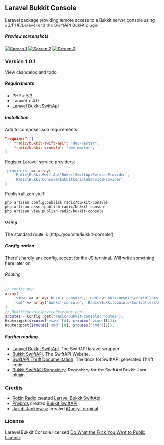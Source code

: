 ## Laravel Bukkit Console
Laravel package providing remote access to a Bukkit server console using JS/PHP/Laravel and the SwiftAPI Bukkit plugin.


##### Preview screenshots
[![Screen 1](http://i.imgur.com/uEkDzmgs.jpg)](https://github.com/RobinRadic/laravel-bukkit-console/raw/master/ss1.jpg)
[![Screen 2](http://i.imgur.com/D4nUPY3s.jpg)](https://github.com/RobinRadic/laravel-bukkit-console/raw/master/ss2.jpg)
[![Screen 3](http://i.imgur.com/SMLPHf5s.jpg)](https://github.com/RobinRadic/laravel-bukkit-console/raw/master/ss3.jpg)


### Version 1.0.1
[View changelog and todo](https://github.com/RobinRadic/laravel-bukkit-console/blob/master/changelog.md)

##### Requirements
- PHP > 5.3 
- Laravel > 4.0
- [Laravel Bukkit SwiftApi](https://github.com/RobinRadic/laravel-bukkit-swiftapi)


##### Installation
Add to composer.json requirements:
```JSON
"requires": {
    "radic/bukkit-swift-api": "dev-master",
    "radic/bukkit-console": "dev-master",
}
```

Register Laravel service providers:
```php
'providers' => array(
    'Radic\BukkitSwiftApi\BukkitSwiftApiServiceProvider',
    'Radic\BukkitConsole\BukkitConsoleServiceProvider',
)
```

Publish all zeh stuff:
```Batchfile
php artisan config:publish radic/bukkit-console
php artisan asset:publish radic/bukkit-console
php artisan view:publish radic/bukkit-console
```

##### Using
The standard route is (http://yoursite/bukkit-console')

##### Configuration
There's hardly any config, accept for the JS terminal. Will write something here later on

###### Routing
```php
// config.php
array(
    'view' => array('bukkit-console', 'Radic\BukkitConsole\Controllers\ConsoleController@index'),
    'cmd' => array('bukkit-console', 'Radic\BukkitConsole\Controllers\ConsoleController@cmd')
)
// BukkitConsoleServiceProvider.php
$routes = Config::get('radic/bukkit-console::routes');
Route::get($routes['view'][0], $routes['view'][1]);
Route::post($routes['cmd'][0], $routes['cmd'][1]);
```


##### Further reading
- [Laravel Bukkit SwiftApi](https://github.com/RobinRadic/laravel-bukkit-swiftapi). The SwiftAPI laravel wrapper
- [Bukkit SwiftAPI](http://dev.bukkit.org/bukkit-plugins/swiftapi). The SwiftAPI Website.
- [SwiftAPI Thrift Documentation](http://willwarren.com/docs/swiftapi/latest/). The docs for SwiftAPI generated Thrift code.
- [Bukkit SwiftAPI Reposiotry](https://bitbucket.org/phybros/swiftapi). Repository for the SwiftApi Bukkit Java plugin.

### Credits
- [Robin Radic](https://github.com/RobinRadic) created [Laravel Bukkit SwiftApi](https://github.com/RobinRadic/laravel-bukkit-swiftapi)
- [Phybros](http://dev.bukkit.org/profiles/phybros) created [Bukkit SwiftAPI](http://dev.bukkit.org/bukkit-plugins/swiftapi)
- [Jakub Jankiewicz](http://jcubic.pl) created [jQuery Terminal](http://terminal.jcubic.pl)

### License
Laravel Bukkit Console licensed [Do What the Fuck You Want to Public License](http://www.wtfpl.net/)